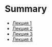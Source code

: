 # Summary

- [Лекция 1](./lecture_1.md)
- [Лекция 2](./lecture_2.md)
- [Лекция 3](./lecture_3.md)
- [Лекция 4](./lecture_4.md)

